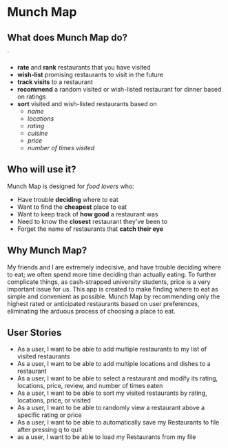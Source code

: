 # Munch Map

## What does Munch Map do?
`
- **rate** and **rank** restaurants that you have visited
- **wish-list** promising restaurants to visit in the future
- **track visits** to a restaurant
- **recommend** a random visited or wish-listed restaurant for dinner based on ratings 
- **sort** visited and wish-listed restaurants based on
  - *name*
  - *locations*
  - *rating*
  - *cuisine*
  - *price*
  - *number of times visited*

## Who will use it?

Munch Map is designed for *food lovers* who:
- Have trouble **deciding** where to eat
- Want to find the **cheapest** place to eat
- Want to keep track of **how good** a restaurant was
- Need to know the **closest** restaurant they've been to
- Forget the name of restaurants that **catch their eye**


## Why Munch Map?

My friends and I are extremely indecisive, and have trouble deciding where to eat;
we often spend more time deciding than actually eating. To further complicate things, 
as cash-strapped university students, price is a very important issue for us. This app is created to make finding
where to eat as simple and convenient as possible. Munch Map by recommending only the highest rated or anticipated restaurants 
based on user preferences, eliminating the arduous process of choosing a place to eat. 

## User Stories

- As a user, I want to be able to add multiple restaurants to my list of visited restaurants
- As a user, I want to be able to add multiple locations and dishes to a restaurant
- As a user, I want to be able to select a restaurant and modify its rating, locations, price, review, and number of times eaten
- As a user, I want to be able to sort my visited restaurants by rating, locations, price, or visited
- As a user, I want to be able to randomly view a restaurant above a specific rating or price
- As a user, I want to be able to automatically save my Restaurants to file after pressing q to quit
- as a user, I want to be able to load my Restaurants from my file
